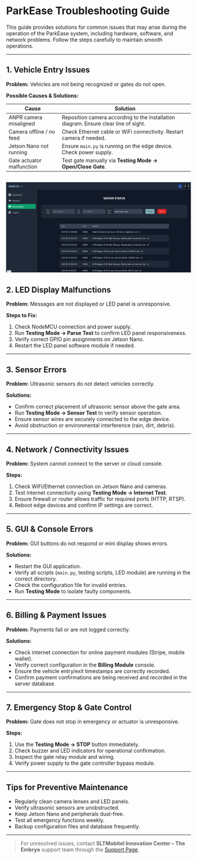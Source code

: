 # ParkEase Troubleshooting Guide

This guide provides solutions for common issues that may arise during the operation of the ParkEase system, including hardware, software, and network problems. Follow the steps carefully to maintain smooth operations.

---

## 1. Vehicle Entry Issues

**Problem:** Vehicles are not being recognized or gates do not open.

**Possible Causes & Solutions:**

| Cause | Solution |
|-------|---------|
| ANPR camera misaligned | Reposition camera according to the installation diagram. Ensure clear line of sight. |
| Camera offline / no feed | Check Ethernet cable or WiFi connectivity. Restart camera if needed. |
| Jetson Nano not running | Ensure `main.py` is running on the edge device. Check power supply. |
| Gate actuator malfunction | Test gate manually via **Testing Mode → Open/Close Gate**. |

![Vehicle Entry Troubleshooting](images/troubleshoot-vehicle-placeholder.jpg)
---

## 2. LED Display Malfunctions

**Problem:** Messages are not displayed or LED panel is unresponsive.

**Steps to Fix:**

1. Check NodeMCU connection and power supply.  
2. Run **Testing Mode → Parse Test** to confirm LED panel responsiveness.  
3. Verify correct GPIO pin assignments on Jetson Nano.  
4. Restart the LED panel software module if needed.

<!-- <p align="center">
  <img src="images/troubleshoot-led-placeholder.png" alt="LED Panel Troubleshooting" width="700">
</p> -->

---

## 3. Sensor Errors

**Problem:** Ultrasonic sensors do not detect vehicles correctly.

**Solutions:**

- Confirm correct placement of ultrasonic sensor above the gate area.  
- Run **Testing Mode → Sensor Test** to verify sensor operation.  
- Ensure sensor wires are securely connected to the edge device.  
- Avoid obstruction or environmental interference (rain, dirt, debris).

---

## 4. Network / Connectivity Issues

**Problem:** System cannot connect to the server or cloud console.

**Steps:**

1. Check WiFi/Ethernet connection on Jetson Nano and cameras.  
2. Test internet connectivity using **Testing Mode → Internet Test**.  
3. Ensure firewall or router allows traffic for required ports (HTTP, RTSP).  
4. Reboot edge devices and confirm IP settings are correct.  

---

## 5. GUI & Console Errors

**Problem:** GUI buttons do not respond or mini display shows errors.

**Solutions:**

- Restart the GUI application.  
- Verify all scripts (`main.py`, testing scripts, LED module) are running in the correct directory.  
- Check the configuration file for invalid entries.  
- Run **Testing Mode** to isolate faulty components.

<!-- <p align="center">
  <img src="images/troubleshoot-gui-placeholder.png" alt="GUI Troubleshooting" width="700">
</p> -->

---

## 6. Billing & Payment Issues

**Problem:** Payments fail or are not logged correctly.

**Solutions:**

- Check internet connection for online payment modules (Stripe, mobile wallet).  
- Verify correct configuration in the **Billing Module** console.  
- Ensure the vehicle entry/exit timestamps are correctly recorded.  
- Confirm payment confirmations are being received and recorded in the server database.

---

## 7. Emergency Stop & Gate Control

**Problem:** Gate does not stop in emergency or actuator is unresponsive.

**Steps:**

1. Use the **Testing Mode → STOP** button immediately.  
2. Check buzzer and LED indicators for operational confirmation.  
3. Inspect the gate relay module and wiring.  
4. Verify power supply to the gate controller bypass module.

---

## Tips for Preventive Maintenance

- Regularly clean camera lenses and LED panels.  
- Verify ultrasonic sensors are unobstructed.  
- Keep Jetson Nano and peripherals dust-free.  
- Test all emergency functions weekly.  
- Backup configuration files and database frequently.

---

> For unresolved issues, contact **SLTMobitel Innovation Center – The Embryo** support team through the [Support Page](support.md).

